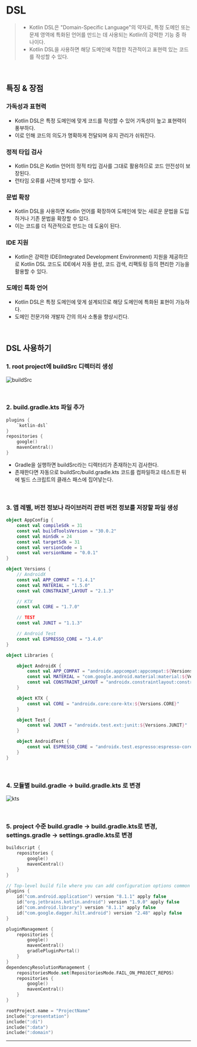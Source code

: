 # **DSL**
> - Kotlin DSL은 "Domain-Specific Language"의 약자로, 특정 도메인 또는 문제 영역에 특화된 언어를 만드는 데 사용되는 Kotlin의 강력한 기능 중 하나이다.
> - Kotlin DSL을 사용하면 해당 도메인에 적합한 직관적이고 표현력 있는 코드를 작성할 수 있다.

<br>

## **특징 & 장점**
### 가독성과 표현력
- Kotlin DSL은 특정 도메인에 맞게 코드를 작성할 수 있어 가독성이 높고 표현력이 풍부하다.
- 이로 인해 코드의 의도가 명확하게 전달되며 유지 관리가 쉬워진다.

### 정적 타입 검사
- Kotlin DSL은 Kotlin 언어의 정적 타입 검사를 그대로 활용하므로 코드 안전성이 보장된다.
- 런타임 오류를 사전에 방지할 수 있다.

### 문법 확장
- Kotlin DSL을 사용하면 Kotlin 언어를 확장하여 도메인에 맞는 새로운 문법을 도입하거나 기존 문법을 확장할 수 있다. 
-  이는 코드를 더 직관적으로 만드는 데 도움이 된다.

### IDE 지원
- Kotlin은 강력한 IDE(Integrated Development Environment) 지원을 제공하므로 Kotlin DSL 코드도 IDE에서 자동 완성, 코드 검색, 리팩토링 등의 편리한 기능을 활용할 수 있다.

### 도메인 특화 언어
- Kotlin DSL은 특정 도메인에 맞게 설계되므로 해당 도메인에 특화된 표현이 가능하다. 
- 도메인 전문가와 개발자 간의 의사 소통을 향상시킨다.

<br>

## **DSL 사용하기**
### 1. root project에 buildSrc 디렉터리 생성
![buildSrc](https://www.waseefakhtar.com/content/images/size/w2000/2023/01/How-to-Avoid-Dependency-Conflicts-in-Multi-Module-Apps-in-Android-2.png)

<br>

### 2. build.gradle.kts 파일 추가
```kotlin
plugins {
    `kotlin-dsl`
}
repositories {
    google()
    mavenCentral()
}
```
- Gradle을 실행하면 buildSrc라는 디렉터리가 존재하는지 검사한다.
- 존재한다면 자동으로 buildSrc/build.gradle.kts 코드를 컴파일하고 테스트한 뒤에 빌드 스크립트의 클래스 패스에 집어넣는다.

<br>

### 3. 앱 레벨, 버전 정보나 라이브러리 관련 버전 정보를 저장할 파일 생성
```kotlin
object AppConfig {
    const val compileSdk = 31
    const val buildToolsVersion = "30.0.2"
    const val minSdk = 24
    const val targetSdk = 31
    const val versionCode = 1
    const val versionName = "0.0.1"
}

object Versions {
    // AndroidX
    const val APP_COMPAT = "1.4.1"
    const val MATERIAL = "1.5.0"
    const val CONSTRAINT_LAYOUT = "2.1.3"

    // KTX
    const val CORE = "1.7.0"

    // TEST
    const val JUNIT = "1.1.3"

    // Android Test
    const val ESPRESSO_CORE = "3.4.0"
}

object Libraries {

    object AndroidX {
        const val APP_COMPAT = "androidx.appcompat:appcompat:${Versions.APP_COMPAT}"
        const val MATERIAL = "com.google.android.material:material:${Versions.MATERIAL}"
        const val CONSTRAINT_LAYOUT = "androidx.constraintlayout:constraintlayout:${Versions.CONSTRAINT_LAYOUT}"
    }

    object KTX {
        const val CORE = "androidx.core:core-ktx:${Versions.CORE}"
    }

    object Test {
        const val JUNIT = "androidx.test.ext:junit:${Versions.JUNIT}"
    }

    object AndroidTest {
        const val ESPRESSO_CORE = "androidx.test.espresso:espresso-core:${Versions.ESPRESSO_CORE}"
    }
}
```

<br>

### 4. 모듈별 build.gradle -> build.gradle.kts 로 변경
![kts](https://velog.velcdn.com/images%2Fyuuuzzzin%2Fpost%2Fc890b28d-5f54-4d9d-9541-3feee07d76bf%2Fimage.png)

<br>

### 5. project 수준 build.gradle -> build.gradle.kts로 변경, settings.gradle -> settings.gradle.kts로 변경
```kotlin
buildscript {
    repositories {
        google()
        mavenCentral()
    }
}

// Top-level build file where you can add configuration options common to all sub-projects/modules.
plugins {
    id("com.android.application") version "8.1.1" apply false
    id("org.jetbrains.kotlin.android") version "1.9.0" apply false
    id("com.android.library") version "8.1.1" apply false
    id("com.google.dagger.hilt.android") version "2.48" apply false
}
```

```kotlin
pluginManagement {
    repositories {
        google()
        mavenCentral()
        gradlePluginPortal()
    }
}
dependencyResolutionManagement {
    repositoriesMode.set(RepositoriesMode.FAIL_ON_PROJECT_REPOS)
    repositories {
        google()
        mavenCentral()
    }
}

rootProject.name = "ProjectName"
include(":presentation")
include(":di")
include(":data")
include(":domain")
```

***